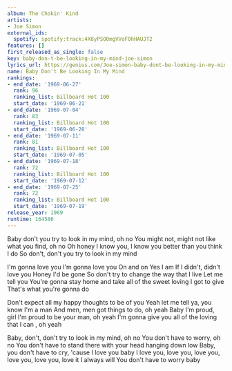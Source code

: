 ```yaml
---
album: The Chokin' Kind
artists:
- Joe Simon
external_ids:
  spotify: spotify:track:4X8yPSO0mgVVoFOhHAUJT2
features: []
first_released_as_single: false
key: baby-don-t-be-looking-in-my-mind-joe-simon
lyrics_url: https://genius.com/Joe-simon-baby-dont-be-looking-in-my-mind-lyrics
name: Baby Don't Be Looking In My Mind
rankings:
- end_date: '1969-06-27'
  rank: 96
  ranking_list: Billboard Hot 100
  start_date: '1969-06-21'
- end_date: '1969-07-04'
  rank: 83
  ranking_list: Billboard Hot 100
  start_date: '1969-06-28'
- end_date: '1969-07-11'
  rank: 81
  ranking_list: Billboard Hot 100
  start_date: '1969-07-05'
- end_date: '1969-07-18'
  rank: 72
  ranking_list: Billboard Hot 100
  start_date: '1969-07-12'
- end_date: '1969-07-25'
  rank: 72
  ranking_list: Billboard Hot 100
  start_date: '1969-07-19'
release_year: 1969
runtime: 164586
---
```

Baby don't you try to look in my mind, oh no
You might not, might not like what you find, oh no
Oh honey I know you, I know you better than you think I do
So don't, don't you try to look in my mind


I'm gonna love you
I'm gonna love you
On and on
Yes I am
If I didn't, didn't love you
Honey I'd be gone
So don't try to change the way that I live
Let me tell you
You're gonna stay home and take all of the sweet loving I got to give
That's what you're gonna do


Don't expect all my happy thoughts to be of you
Yeah let me tell ya, you know I'm a man
And men, men got things to do, oh yeah
Baby I'm proud, girl I'm proud to be your man, oh yeah
I'm gonna give you all of the loving that I can , oh yeah


Baby, don't, don't try to look in my mind, oh no
You don't have to worry, oh no
You don't have to stand there with your head hanging down low
Baby, you don't have to cry, 'cause I love you baby
I love you, love you, love you, love you, love you, love it
I always will
You don't have to worry baby
